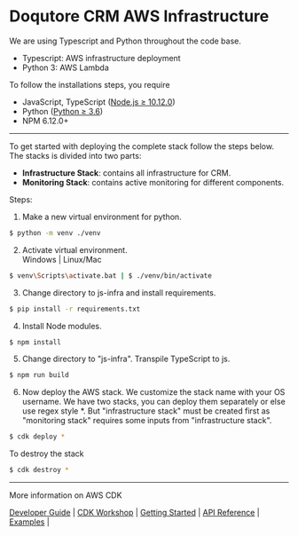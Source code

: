 
# Doqutore CRM AWS Infrastructure


We are using Typescript and Python throughout the code base. 
* Typescript: AWS infrastructure deployment
* Python 3: AWS Lambda

To follow the installations steps, you require

* JavaScript, TypeScript ([Node.js ≥ 10.12.0](https://nodejs.org/download/release/latest-v10.x/))
* Python ([Python ≥ 3.6](https://www.python.org/downloads/))
* NPM 6.12.0+
-------

To get started with deploying the complete stack follow the steps below.
The stacks is divided into two parts:
* <b>Infrastructure Stack</b>: contains all infrastructure for CRM. 
* <b>Monitoring Stack</b>: contains active monitoring for different components.

Steps:
1. Make a new virtual environment for python.
 
```bash
$ python -m venv ./venv
```

2. Activate virtual environment. <br/>
Windows | Linux/Mac
```bash 
$ venv\Scripts\activate.bat | $ ./venv/bin/activate
```
3. Change directory to js-infra and install requirements.
```bash 
$ pip install -r requirements.txt
```
4. Install Node modules.
```bash 
$ npm install
```
5. Change directory to "js-infra". Transpile TypeScript to js. 
```bash
$ npm run build
```
6. Now deploy the AWS stack. We customize the stack name with your OS username. We have two stacks, you can deploy them separately or else use regex style *. But "infrastructure stack" must be created first as "monitoring stack" requires some inputs from "infrastructure stack".
```bash
$ cdk deploy *
```

To destroy the stack
```bash
$ cdk destroy *
```


-------
More information on AWS CDK

[Developer Guide](https://docs.aws.amazon.com/cdk/latest/guide) |
[CDK Workshop](https://cdkworkshop.com/) |
[Getting Started](https://docs.aws.amazon.com/cdk/latest/guide/getting_started.html) |
[API Reference](https://docs.aws.amazon.com/cdk/api/latest/docs/aws-construct-library.html) |
[Examples](https://github.com/aws-samples/aws-cdk-examples) |
